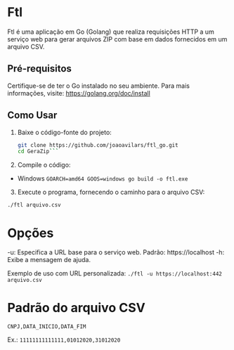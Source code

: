 # Ftl

Ftl é uma aplicação em Go (Golang) que realiza requisições HTTP a um serviço web para gerar arquivos ZIP com base em dados fornecidos em um arquivo CSV.

## Pré-requisitos

Certifique-se de ter o Go instalado no seu ambiente. Para mais informações, visite: https://golang.org/doc/install

## Como Usar

1. Baixe o código-fonte do projeto:

   ```bash
   git clone https://github.com/joaoavilars/ftl_go.git
   cd GeraZip```

2. Compile o código:

- Windows
```GOARCH=amd64 GOOS=windows go build -o ftl.exe```

3. Execute o programa, fornecendo o caminho para o arquivo CSV:

```./ftl arquivo.csv```

# Opções

-u: Especifica a URL base para o serviço web. Padrão: https://localhost
-h: Exibe a mensagem de ajuda.

Exemplo de uso com URL personalizada:
```./ftl -u https://localhost:442 arquivo.csv```

# Padrão do arquivo CSV
```CNPJ,DATA_INICIO,DATA_FIM```

Ex.:
```11111111111111,01012020,31012020```
